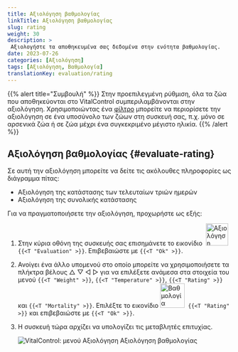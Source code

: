 ```yaml
---
title: Αξιολόγηση βαθμολογίας
linkTitle: Αξιολόγηση βαθμολογίας
slug: rating
weight: 30
description: >
 Αξιολογήστε τα αποθηκευμένα σας δεδομένα στην ενότητα βαθμολογίας.
date: 2023-07-26
categories: [Αξιολόγηση]
tags: [Αξιολόγηση, Βαθμολογία]
translationKey: evaluation/rating
---
```

{{% alert title="Συμβουλή" %}}
Στην προεπιλεγμένη ρύθμιση, όλα τα ζώα που αποθηκεύονται στο VitalControl συμπεριλαμβάνονται στην αξιολόγηση. Χρησιμοποιώντας ένα [φίλτρο](../../filter/) μπορείτε να περιορίσετε την αξιολόγηση σε ένα υποσύνολο των ζώων στη συσκευή σας, π.χ. μόνο σε αρσενικά ζώα ή σε ζώα μέχρι ένα συγκεκριμένο μέγιστο ηλικία.
{{% /alert %}}

## Αξιολόγηση βαθμολογίας {#evaluate-rating}

Σε αυτή την αξιολόγηση μπορείτε να δείτε τις ακόλουθες πληροφορίες ως διάγραμμα πίτας:
- Αξιολόγηση της κατάστασης των τελευταίων τριών ημερών
- Αξιολόγηση της συνολικής κατάστασης

Για να πραγματοποιήσετε την αξιολόγηση, προχωρήστε ως εξής:

1. Στην κύρια οθόνη της συσκευής σας επισημάνετε το εικονίδιο &nbsp;<img src="/icons/main/evaluation.svg" width="50" align="bottom" alt="Αξιολόγηση" />&nbsp; `{{<T "Evaluation" >}}`. Επιβεβαιώστε με `{{<T "Ok" >}}`.

2. Ανοίγει ένα άλλο υπομενού στο οποίο μπορείτε να χρησιμοποιήσετε τα πλήκτρα βέλους △ ▽ ◁ ▷ για να επιλέξετε ανάμεσα στα στοιχεία του μενού `{{<T "Weight" >}}`, `{{<T "Temperature" >}}`, `{{<T "Rating" >}}` και `{{<T "Mortality" >}}`. Επιλέξτε το εικονίδιο <img src="/icons/evaluation/rating.svg" width="55" align="bottom" alt="Βαθμολογία" />&nbsp; `{{<T "Rating" >}}` και επιβεβαιώστε με `{{<T "Ok" >}}`.

3. Η συσκευή τώρα αρχίζει να υπολογίζει τις μεταβλητές επιτυχίας.

   ![VitalControl: μενού Αξιολόγηση Αξιολόγηση βαθμολογίας](../images/rating.png "Αξιολόγηση βαθμολογίας")

